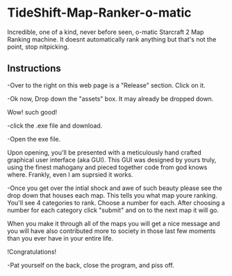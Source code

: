 # __TideShift-Map-Ranker-o-matic__
Incredible, one of a kind, never before seen, o-matic Starcraft 2 Map Ranking machine. It doesnt automatically rank anything but that's not the point, stop nitpicking.

## Instructions
-Over to the right on this web page is a "Release" section. Click on it.

-Ok now, Drop down the "assets" box. It may already be dropped down.

Wow! such good!

-click the .exe file and download.

-Open the exe file.

Upon opening, you'll be presented with a meticulously hand crafted graphical user interface (aka GUI). This GUI was designed by yours truly, using the finest mahogany and pieced together code from god knows where. Frankly, even I am suprsied it works.

-Once you get over the intial shock and awe of such beauty please see the drop down that houses each map. This tells you what map youre ranking. You'll see 4 categories to rank. Choose a number for each.
After choosing a number for each category click "submit" and on to the next map it will go.

When you make it through all of the maps you will get a nice message and you will have also contributed more to society in those last few moments than you ever have in your entire life.

!Congratulations! 

-Pat yourself on the back, close the program, and piss off.
